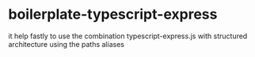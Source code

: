 # boilerplate-typescript-express
it help fastly to use the combination typescript-express.js with structured architecture using the paths aliases

